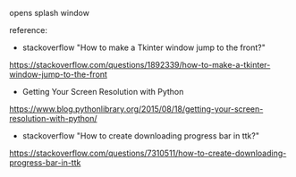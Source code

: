 opens splash window

reference:
- stackoverflow "How to make a Tkinter window jump to the front?"

https://stackoverflow.com/questions/1892339/how-to-make-a-tkinter-window-jump-to-the-front

- Getting Your Screen Resolution with Python

https://www.blog.pythonlibrary.org/2015/08/18/getting-your-screen-resolution-with-python/

- stackoverflow "How to create downloading progress bar in ttk?"

https://stackoverflow.com/questions/7310511/how-to-create-downloading-progress-bar-in-ttk